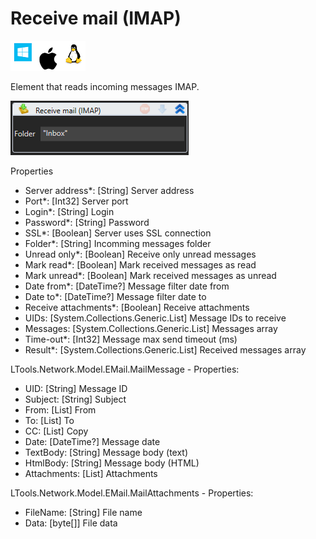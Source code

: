# Receive mail (IMAP)

![](<../../../.gitbook/assets/image (37).png>)

Element that reads incoming messages IMAP.

![](<../../../.gitbook/assets/image (227).png>)

Properties

* Server address\*: \[String] Server address
* Port\*: \[Int32] Server port
* Login\*: \[String] Login
* Password\*: \[String] Password
* SSL\*: \[Boolean] Server uses SSL connection
* Folder\*: \[String] Incomming messages folder
* Unread only\*: \[Boolean] Receive only unread messages
* Mark read\*: \[Boolean] Mark received messages as read
* Mark unread\*: \[Boolean] Mark received messages as unread
* Date from\*: \[DateTime?] Message filter date from
* Date to\*: \[DateTime?] Message filter date to
* Receive attachments\*: \[Boolean] Receive attachments
* UIDs: \[System.Collections.Generic.List] Message IDs to receive
* Messages: \[System.Collections.Generic.List] Messages array
* Time-out\*: \[Int32] Message max send timeout (ms)
* Result\*: \[System.Collections.Generic.List] Received messages array

LTools.Network.Model.EMail.MailMessage - Properties:

* UID: \[String] Message ID
* Subject: \[String] Subject
* From: \[List] From
* To: \[List] To
* CC: \[List] Copy
* Date: \[DateTime?] Message date
* TextBody: \[String] Message body (text)
* HtmlBody: \[String] Message body (HTML)
* Attachments: \[List] Attachments

LTools.Network.Model.EMail.MailAttachments - Properties:

* FileName: \[String] File name
* Data: \[byte\[]] File data
